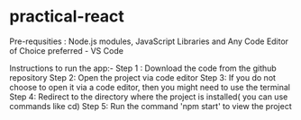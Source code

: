 # practical-react
Pre-requsities : Node.js modules, JavaScript Libraries and Any Code Editor of Choice preferred - VS Code



Instructions to run the app:-
Step 1 : Download the code from the github repository
Step 2: Open the project via code editor
Step 3: If you do not choose to open it via a code editor, then you might need to use the terminal
Step 4: Redirect to the directory where the project is installed( you can use commands like cd)
Step 5: Run the command 'npm start' to view the project
